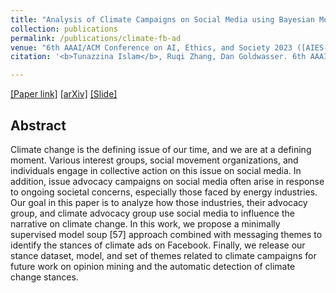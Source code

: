 ```yaml
---
title: "Analysis of Climate Campaigns on Social Media using Bayesian Model Averaging"
collection: publications
permalink: /publications/climate-fb-ad
venue: "6th AAAI/ACM Conference on AI, Ethics, and Society 2023 ([AIES-2023](https://www.aies-conference.com/2023/))"
citation: '<b>Tunazzina Islam</b>, Ruqi Zhang, Dan Goldwasser. 6th AAAI/ACM Conference on AI, Ethics, and Society 2023 (AIES-2023).'

---
```


[[Paper link]](https://dl.acm.org/doi/10.1145/3600211.3604665) [[arXiv]](https://arxiv.org/pdf/2305.06174.pdf) [[Slide]](https://tunazislam.github.io/files/climateFbAd.pdf)
## Abstract
Climate change is the defining issue of our time, and we are at a defining moment. Various interest groups, social movement organizations, and individuals engage in collective action on this issue on social media. In addition, issue advocacy campaigns on social media often arise in response to ongoing societal concerns, especially those faced by energy industries. Our goal in this paper is to analyze how those industries, their advocacy group, and climate advocacy group use social media to influence the narrative on climate change. In this work, we propose a minimally supervised model soup [57] approach combined with messaging themes to identify the stances of climate ads on Facebook. Finally, we release our stance dataset, model, and set of themes related to climate campaigns for future work on opinion mining and the automatic detection of climate change stances.

